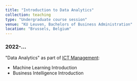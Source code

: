 ```yaml
---
title: "Introduction to Data Analytics"
collection: teaching
type: "Undergraduate course session"
venue: "KU Leuven, Bachelors of Business Administration"
location: "Brussels, Belgium"
---
```

### 2022-...
"Data Analytics" as part of [ICT Management](https://onderwijsaanbod.kuleuven.be/2022/syllabi/e/HBA22CE.htm#activetab=doelstellingen_idp1224768):
* Machine Learning Introduction
* Business Intelligence Introduction
